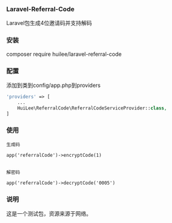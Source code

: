### Laravel-Referral-Code

Laravel包生成4位邀请码并支持解码

### 安装

composer require huilee/laravel-referral-code



### 配置

添加到类到config/app.php到providers

```php
'providers' => [
	...
	HuiLee\ReferralCode\ReferralCodeServiceProvider::class,
]
```

### 使用
	
	生成码
	
	app('referralCode')->encryptCode(1)
 	
 
 	解密码
 	
    app('referralCode')->decryptCode('0005')
    
    
### 说明

这是一个测试包，资源来源于网络。
